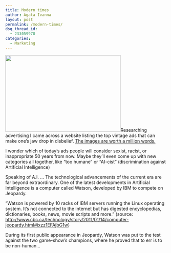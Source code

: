 ```yaml
---
title: Modern times
author: Agata Ivanna
layout: post
permalink: /modern-times/
dsq_thread_id:
  - 233059970
categories:
  - Marketing
---
```

<img class="alignleft" title="Women can" src="https://s3-eu-west-1.amazonaws.com/images.owni.fr/pub_vintage_049.jpg" alt="" width="360" height="240" />Researching advertising I came across a website listing the top vintage ads that can make one&#8217;s jaw drop in disbelief. [The images are worth a million words.][1]

I wonder which of today&#8217;s ads people will consider sexist, racist, or inappropriate 50 years from now. Maybe they&#8217;ll even come up with new categories all together, like &#8220;too humane&#8221; or &#8220;AI-cist&#8221; (discrimination against Artificial Intelligence)

Speaking of A.I. &#8230; The technological advancements of the current era are far beyond extraordinary. One of the latest developments in Artificial Intelligence is a computer called Watson, developed by IBM to compete on Jeopardy.

&#8220;Watson is powered by 10 racks of IBM servers running the Linux operating system. It&#8217;s not connected to the internet but has digested encyclopedias, dictionaries, books, news, movie scripts and more.&#8221; (source: <http://www.cbc.ca/technology/story/2011/01/14/computer-jeopardy.html#ixzz1EFAjbG1w>)

During its first public appearance in Jeopardy, Watson was put to the test against the two game-show&#8217;s champions, where he proved that to err is to be non-human&#8230;

 [1]: http://owni.eu/2010/11/08/top-48-ads-that-would-never-be-allowed-today/